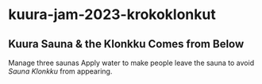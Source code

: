 # kuura-jam-2023-krokoklonkut

## Kuura Sauna & the Klonkku Comes from Below

Manage three saunas
Apply water to make people leave the sauna to avoid *Sauna Klonkku* from appearing.
